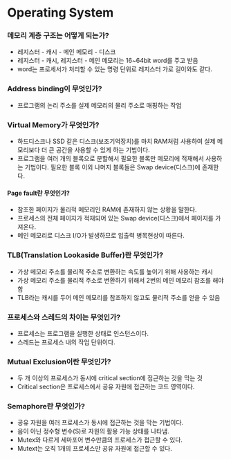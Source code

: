# Operating System

### 메모리 계층 구조는 어떻게 되는가?

-   레지스터 - 캐시 - 메인 메모리 - 디스크
-   레지스터 - 캐시, 레지스터 - 메인 메모리는 16~64bit word를 주고 받음
-   word는 프로세서가 처리할 수 있는 명령 단위로 레지스터 가로 길이와도 같다.

### Address binding이 무엇인가?

-   프로그램의 논리 주소를 실제 메모리의 물리 주소로 매핑하는 작업

### Virtual Memory가 무엇인가?

-   하드디스크나 SSD 같은 디스크(보조기억장치)를 마치 RAM처럼 사용하여 실제 메모리보다 더 큰 공간을 사용할 수 있게 하는 기법이다.
-   프로그램을 여러 개의 블록으로 분할해서 필요한 블록만 메모리에 적재해서 사용하는 기법이다.
    필요한 블록 이외 나머지 블록들은 Swap device(디스크)에 존재한다.

#### Page fault란 무엇인가?

-   참조한 페이지가 물리적 메모리인 RAM에 존재하지 않는 상황을 말한다.
-   프로세스의 전체 페이지가 적재되어 있는 Swap device(디스크)에서 페이지를 가져온다.
-   메인 메모리로 디스크 I/O가 발생하므로 입출력 병목현상이 따른다.

### TLB(Translation Lookaside Buffer)란 무엇인가?

-   가상 메모리 주소를 물리적 주소로 변환하는 속도를 높이기 위해 사용하는 캐시
-   가상 메모리 주소를 물리적 주소로 변환하기 위해서 2번의 메인 메모리 참조를 해야함
-   TLB라는 캐시를 두어 메인 메모리를 참조하지 않고도 물리적 주소를 얻을 수 있음

### 프로세스와 스레드의 차이는 무엇인가?

-   프로세스는 프로그램을 실행한 상태로 인스턴스이다.
-   스레드는 프로세스 내의 작업 단위이다.

### Mutual Exclusion이란 무엇인가?

-   두 개 이상의 프로세스가 동시에 critical section에 접근하는 것을 막는 것
-   Critical section은 프로세스에서 공유 자원에 접근하는 코드 영역이다.

### Semaphore란 무엇인가?

-   공유 자원을 여러 프로세스가 동시에 접근하는 것을 막는 기법이다.
-   음이 아닌 정수형 변수(S)로 자원의 활용 가능 상태를 나타냄.
-   Mutex와 다르게 세마포어 변수만큼의 프로세스가 접근할 수 있다.
-   Mutext는 오직 1개의 프로세스만 공유 자원에 접근할 수 있다.
